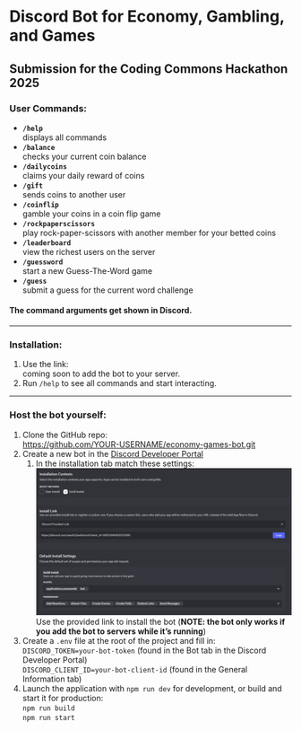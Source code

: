 # Discord Bot for Economy, Gambling, and Games

## Submission for the Coding Commons Hackathon 2025

### User Commands:
- **`/help`**  
  displays all commands
- **`/balance`**  
  checks your current coin balance
- **`/dailycoins`**  
  claims your daily reward of coins
- **`/gift`**  
  sends coins to another user
- **`/coinflip`**  
  gamble your coins in a coin flip game
- **`/rockpaperscissors`**  
  play rock-paper-scissors with another member for your betted coins
- **`/leaderboard`**  
  view the richest users on the server
- **`/guessword`**  
  start a new Guess-The-Word game
- **`/guess`**  
  submit a guess for the current word challenge

#### The command arguments get shown in Discord.

----

### Installation:
1. Use the link:  
  coming soon
   to add the bot to your server.
2. Run `/help` to see all commands and start interacting.

----

### Host the bot yourself:
1. Clone the GitHub repo:  
   https://github.com/YOUR-USERNAME/economy-games-bot.git
2. Create a new bot in the [Discord Developer Portal](https://discord.com/developers/)
   1. In the installation tab match these settings:  
      ![alt text](image.png)  
      Use the provided link to install the bot (**NOTE: the bot only works if you add the bot to servers while it’s running**)
3. Create a `.env` file at the root of the project and fill in:  
   `DISCORD_TOKEN=your-bot-token` (found in the Bot tab in the Discord Developer Portal)  
   `DISCORD_CLIENT_ID=your-bot-client-id` (found in the General Information tab)
4. Launch the application with `npm run dev` for development, or build and start it for production:  
   `npm run build`  
   `npm run start`